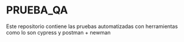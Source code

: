 # PRUEBA_QA
Este repositorio contiene las pruebas automatizadas con herramientas como lo son cypress y postman + newman
